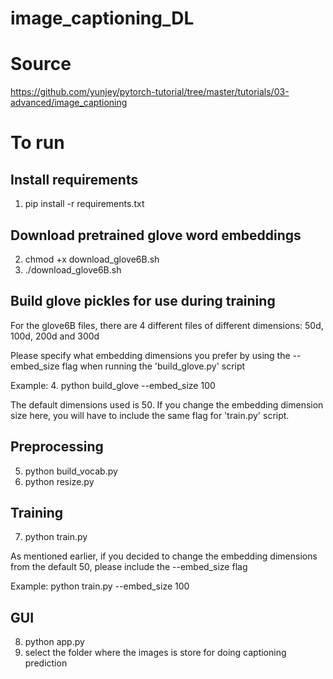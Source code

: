 # image_captioning_DL
# Source
https://github.com/yunjey/pytorch-tutorial/tree/master/tutorials/03-advanced/image_captioning

# To run
## Install requirements
1. pip install -r requirements.txt

## Download pretrained glove word embeddings
2. chmod +x download_glove6B.sh
3. ./download_glove6B.sh

## Build glove pickles for use during training
For the glove6B files, there are 4 different files of different dimensions:
50d, 100d, 200d and 300d

Please specify what embedding dimensions you prefer by using the --embed_size flag when running the 'build_glove.py' script

Example:
4. python build_glove --embed_size 100

The default dimensions used is 50. If you change the embedding dimension size here, you will have to include the same flag for
'train.py' script.


## Preprocessing
5. python build_vocab.py   
6. python resize.py

## Training
7. python train.py 

As mentioned earlier, if you decided to change the embedding dimensions from the default 50, please include the --embed_size flag

Example:
python train.py --embed_size 100

## GUI
8. python app.py
9. select the folder where the images is store for doing captioning prediction
